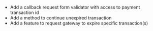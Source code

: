  * Add a callback request form validator with access to payment transaction id
 * Add a method to continue unexpired transaction
 * Add a feature to request gateway to expire specific transaction(s)
